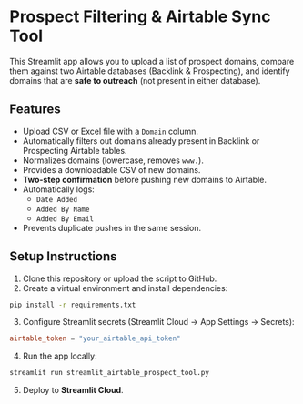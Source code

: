 # Prospect Filtering & Airtable Sync Tool

This Streamlit app allows you to upload a list of prospect domains, compare them against two Airtable databases (Backlink & Prospecting), 
and identify domains that are **safe to outreach** (not present in either database).

## Features

- Upload CSV or Excel file with a `Domain` column.
- Automatically filters out domains already present in Backlink or Prospecting Airtable tables.
- Normalizes domains (lowercase, removes `www.`).
- Provides a downloadable CSV of new domains.
- **Two-step confirmation** before pushing new domains to Airtable.
- Automatically logs:
  - `Date Added`
  - `Added By Name`
  - `Added By Email`
- Prevents duplicate pushes in the same session.

## Setup Instructions

1. Clone this repository or upload the script to GitHub.
2. Create a virtual environment and install dependencies:

```bash
pip install -r requirements.txt
```

3. Configure Streamlit secrets (Streamlit Cloud → App Settings → Secrets):

```toml
airtable_token = "your_airtable_api_token"
```

4. Run the app locally:

```bash
streamlit run streamlit_airtable_prospect_tool.py
```

5. Deploy to **Streamlit Cloud**.

